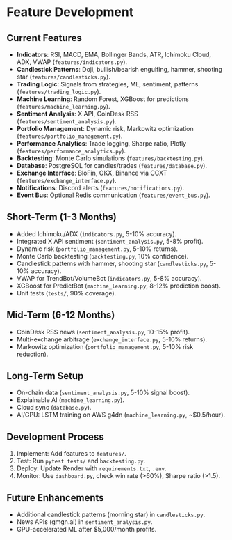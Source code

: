 # Feature Development

## Current Features
- **Indicators**: RSI, MACD, EMA, Bollinger Bands, ATR, Ichimoku Cloud, ADX, VWAP (`features/indicators.py`).
- **Candlestick Patterns**: Doji, bullish/bearish engulfing, hammer, shooting star (`features/candlesticks.py`).
- **Trading Logic**: Signals from strategies, ML, sentiment, patterns (`features/trading_logic.py`).
- **Machine Learning**: Random Forest, XGBoost for predictions (`features/machine_learning.py`).
- **Sentiment Analysis**: X API, CoinDesk RSS (`features/sentiment_analysis.py`).
- **Portfolio Management**: Dynamic risk, Markowitz optimization (`features/portfolio_management.py`).
- **Performance Analytics**: Trade logging, Sharpe ratio, Plotly (`features/performance_analytics.py`).
- **Backtesting**: Monte Carlo simulations (`features/backtesting.py`).
- **Database**: PostgreSQL for candles/trades (`features/database.py`).
- **Exchange Interface**: BloFin, OKX, Binance via CCXT (`features/exchange_interface.py`).
- **Notifications**: Discord alerts (`features/notifications.py`).
- **Event Bus**: Optional Redis communication (`features/event_bus.py`).

## Short-Term (1-3 Months)
- Added Ichimoku/ADX (`indicators.py`, 5-10% accuracy).
- Integrated X API sentiment (`sentiment_analysis.py`, 5-8% profit).
- Dynamic risk (`portfolio_management.py`, 5-10% returns).
- Monte Carlo backtesting (`backtesting.py`, 10% confidence).
- Candlestick patterns with hammer, shooting star (`candlesticks.py`, 5-10% accuracy).
- VWAP for TrendBot/VolumeBot (`indicators.py`, 5-8% accuracy).
- XGBoost for PredictBot (`machine_learning.py`, 8-12% prediction boost).
- Unit tests (`tests/`, 90% coverage).

## Mid-Term (6-12 Months)
- CoinDesk RSS news (`sentiment_analysis.py`, 10-15% profit).
- Multi-exchange arbitrage (`exchange_interface.py`, 5-10% returns).
- Markowitz optimization (`portfolio_management.py`, 5-10% risk reduction).

## Long-Term Setup
- On-chain data (`sentiment_analysis.py`, 5-10% signal boost).
- Explainable AI (`machine_learning.py`).
- Cloud sync (`database.py`).
- AI/GPU: LSTM training on AWS g4dn (`machine_learning.py`, ~$0.5/hour).

## Development Process
1. Implement: Add features to `features/`.
2. Test: Run `pytest tests/` and `backtesting.py`.
3. Deploy: Update Render with `requirements.txt`, `.env`.
4. Monitor: Use `dashboard.py`, check win rate (>60%), Sharpe ratio (>1.5).

## Future Enhancements
- Additional candlestick patterns (morning star) in `candlesticks.py`.
- News APIs (gmgn.ai) in `sentiment_analysis.py`.
- GPU-accelerated ML after $5,000/month profits.